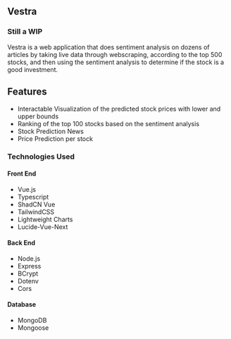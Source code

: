 ## Vestra

### Still a WIP

Vestra is a web application that does sentiment analysis on dozens of articles by taking live data through webscraping, according to the top 500 stocks, and then using the sentiment analysis to determine if the stock is a good investment.

## Features

- Interactable Visualization of the predicted stock prices with lower and upper bounds
- Ranking of the top 100 stocks based on the sentiment analysis
- Stock Prediction News
- Price Prediction per stock

### Technologies Used

#### Front End

- Vue.js
- Typescript
- ShadCN Vue
- TailwindCSS
- Lightweight Charts
- Lucide-Vue-Next

#### Back End

- Node.js
- Express
- BCrypt
- Dotenv
- Cors

#### Database

- MongoDB
- Mongoose
